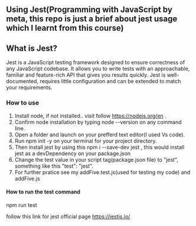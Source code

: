 ## Using Jest(Programming with JavaScript by meta, this repo is just a brief about jest usage which I learnt from this course)
## What is Jest?
Jest is a JavaScript testing framework designed to ensure correctness of any JavaScript codebase. It allows you to write tests with an approachable, familiar and feature-rich API that gives you results quickly. Jest is well-documented, requires little configuration and can be extended to match your requirements.
### How to use
1) Install node, if not installed.. visit follow https://nodejs.org/en . 
2) Confirm node installation by typing node --version on any command line.
3) Open a folder and launch on your prefferd text editor(I used Vs code).
4) Run npm init -y on your terminal for your project directory.
5) Then install jest by using this npm i --save-dev jest , this would install jest as a devDependency on your package.json
6) Change the test value in your script tag(package.json file) to "jest", something like this  "test": "jest".
7) For further pratice see my addFive.test.js(used for testing my code) and addFive.js


#### How to run the test command
npm run test

follow this link for jest official page https://jestjs.io/